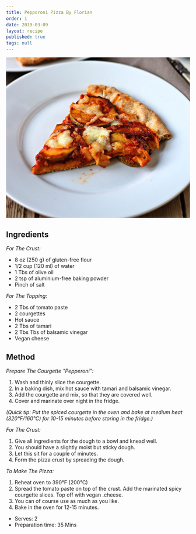 ```yaml
---
title: Pepporoni Pizza By Florian
order: 1
date: 2019-03-09
layout: recipe
published: true
tags: null
---
```

![Vegan Pepperoni Pizza](../uploads/pizza.jpg)

## Ingredients

*For The Crust:*

* 8 oz (250 g) of gluten-free flour
* 1/2 cup (120 ml) of water
* 1 Tbs of olive oil
* 2 tsp of aluminium-free baking powder
* Pinch of salt

*For The Topping:*

* 2 Tbs of tomato paste
* 2 courgettes
* Hot sauce
* 2 Tbs of tamari
* 2 Tbs Tbs of balsamic vinegar
* Vegan cheese

## Method

*Prepare The Courgette "Pepperoni":*

1. Wash and thinly slice the courgette.
2.  In a baking dish, mix hot sauce with tamari and balsamic vinegar. 
3. Add the courgette and mix, so that they are covered well.
4. Cover and marinate over night in the fridge.


*(Quick tip: Put the spiced courgette in the oven and bake at medium heat (320°F/160°C) for 10-15 minutes before storing in the fridge.)*

*For The Crust:*

1. Give all ingredients for the dough to a bowl and knead well. 
2. You should have a slightly moist but sticky dough. 
3. Let this sit for a couple of minutes.
4. Form the pizza crust by spreading the dough.

*To Make The Pizza:*

1. Reheat oven to 390°F (200°C)
2.  Spread the tomato paste on top of the crust. Add the marinated spicy courgette slices. Top off with vegan .cheese.
3.  You can of course use as much as you like.
4. Bake in the oven for 12-15 minutes.

* Serves: 2
* Preparation time: 35 Mins